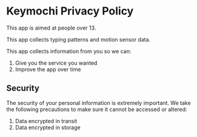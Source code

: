 # Keymochi Privacy Policy

This app is aimed at people over 13.

This app collects typing patterns and motion sensor data.

This app collects information from you so we can:

1. Give you the service you wanted
2. Improve the app over time


## Security
The security of your personal information is extremely important. We take the following precautions to make sure it cannot be accessed or altered:

1. Data encrypted in transit
2. Data encrypted in storage
